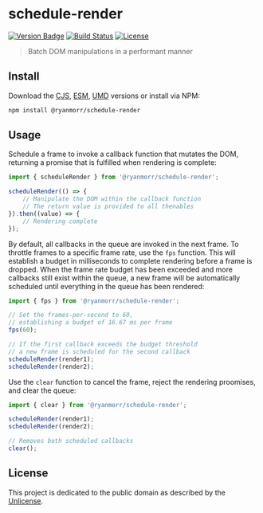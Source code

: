 # schedule-render

[![Version Badge][version-image]][project-url]
[![Build Status][build-image]][build-url]
[![License][license-image]][license-url]

> Batch DOM manipulations in a performant manner

## Install

Download the [CJS](https://github.com/ryanmorr/schedule-render/raw/master/dist/schedule-render.cjs.js), [ESM](https://github.com/ryanmorr/schedule-render/raw/master/dist/schedule-render.esm.js), [UMD](https://github.com/ryanmorr/schedule-render/raw/master/dist/schedule-render.umd.js) versions or install via NPM:

``` sh
npm install @ryanmorr/schedule-render
```

## Usage

Schedule a frame to invoke a callback function that mutates the DOM, returning a promise that is fulfilled when rendering is complete:

``` javascript
import { scheduleRender } from '@ryanmorr/schedule-render';

scheduleRender(() => {
    // Manipulate the DOM within the callback function
    // The return value is provided to all thenables
}).then((value) => {
    // Rendering complete
});
```

By default, all callbacks in the queue are invoked in the next frame. To throttle frames to a specific frame rate, use the `fps` function. This will establish a budget in milliseconds to complete rendering before a frame is dropped. When the frame rate budget has been exceeded and more callbacks still exist within the queue, a new frame will be automatically scheduled until everything in the queue has been rendered:

``` javascript
import { fps } from '@ryanmorr/schedule-render';

// Set the frames-per-second to 60,
// establishing a budget of 16.67 ms per frame
fps(60);

// If the first callback exceeds the budget threshold
// a new frame is scheduled for the second callback
scheduleRender(render1);
scheduleRender(render2);
```

Use the `clear` function to cancel the frame, reject the rendering proomises, and clear the queue:

``` javascript
import { clear } from '@ryanmorr/schedule-render';

scheduleRender(render1);
scheduleRender(render2);

// Removes both scheduled callbacks
clear();
```

## License

This project is dedicated to the public domain as described by the [Unlicense](http://unlicense.org/).

[project-url]: https://github.com/ryanmorr/schedule-render
[version-image]: https://badge.fury.io/gh/ryanmorr%2Fschedule-render.svg
[build-url]: https://travis-ci.org/ryanmorr/schedule-render
[build-image]: https://travis-ci.org/ryanmorr/schedule-render.svg
[license-image]: https://img.shields.io/badge/license-Unlicense-blue.svg
[license-url]: UNLICENSE